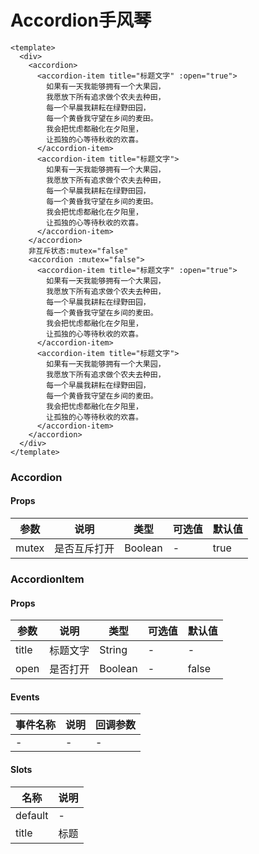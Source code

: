 # Accordion手风琴

```
<template>
  <div>
    <accordion>
      <accordion-item title="标题文字" :open="true">
        如果有一天我能够拥有一个大果园，
        我愿放下所有追求做个农夫去种田，
        每一个早晨我耕耘在绿野田园，
        每一个黄昏我守望在乡间的麦田。
        我会把忧虑都融化在夕阳里，
        让孤独的心等待秋收的欢喜。
      </accordion-item>
      <accordion-item title="标题文字">
        如果有一天我能够拥有一个大果园，
        我愿放下所有追求做个农夫去种田，
        每一个早晨我耕耘在绿野田园，
        每一个黄昏我守望在乡间的麦田。
        我会把忧虑都融化在夕阳里，
        让孤独的心等待秋收的欢喜。
      </accordion-item>
    </accordion>
    非互斥状态:mutex="false"
    <accordion :mutex="false">
      <accordion-item title="标题文字" :open="true">
        如果有一天我能够拥有一个大果园，
        我愿放下所有追求做个农夫去种田，
        每一个早晨我耕耘在绿野田园，
        每一个黄昏我守望在乡间的麦田。
        我会把忧虑都融化在夕阳里，
        让孤独的心等待秋收的欢喜。
      </accordion-item>
      <accordion-item title="标题文字">
        如果有一天我能够拥有一个大果园，
        我愿放下所有追求做个农夫去种田，
        每一个早晨我耕耘在绿野田园，
        每一个黄昏我守望在乡间的麦田。
        我会把忧虑都融化在夕阳里，
        让孤独的心等待秋收的欢喜。
      </accordion-item>
    </accordion>
  </div>
</template>
```
### Accordion
#### Props
| 参数      | 说明    | 类型      | 可选值       | 默认值   |
|---------- |-------- |---------- |------------- |--------- |
| mutex     | 是否互斥打开   | Boolean  |   -       |    true    |

### AccordionItem
#### Props
| 参数      | 说明    | 类型      | 可选值       | 默认值   |
|---------- |-------- |---------- |------------- |--------- |
| title     | 标题文字   | String  |   -       |    -    |
| open     | 是否打开   | Boolean  |   -       |    false    |

#### Events
| 事件名称 | 说明 | 回调参数 |
|---------|--------|---------|
| - | - | - |

#### Slots
| 名称 | 说明 | 
|---------|--------|
| default | - |
| title | 标题 |